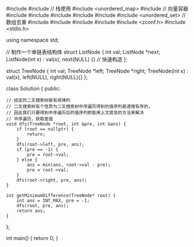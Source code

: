 #include <iostream>
#include <stack> // 栈使用
#include <unordered_map>
#include <vector> // 向量容器
#include <array>
#include <cctype>
#include <string>
#include<algorithm>
#include<sstream>
#include <unordered_set> // 数组去重
#include <numeric>
#include <queue>
#include <fstream>
#include <cstring>
#include <zconf.h>
#include <stdio.h>

using namespace std;




// 制作一个单链表结构体
struct ListNode {
    int val;
    ListNode *next;
    ListNode(int x) : val(x), next(NULL) {} // 快速构造
};

struct TreeNode {
    int val;
    TreeNode *left;
    TreeNode *right;
    TreeNode(int x) : val(x), left(NULL), right(NULL){}
};

class Solution {
public:

    // 给定的二叉搜索树是有规律的
    // 二叉搜索树有个性质为二叉搜索树中序遍历得到的值序列是递增有序的，
    // 因此我们只要得到中序遍历后的值序列即能用上文提及的方法来解决
    // 中序遍历，获取差值
    void dfs(TreeNode *root, int &pre, int &ans) {
        if (root == nullptr) {
            return;
        }
        dfs(root->left, pre, ans);
        if (pre == -1) {
            pre = root->val;
        } else {
            ans = min(ans, root->val - pre);
            pre = root->val;
        }
        dfs(root->right, pre, ans);
    }

    int getMinimumDifference(TreeNode* root) {
        int ans = INT_MAX, pre = -1;
        dfs(root, pre, ans);
        return ans;
    }
};


int main() {
    return 0;
}
